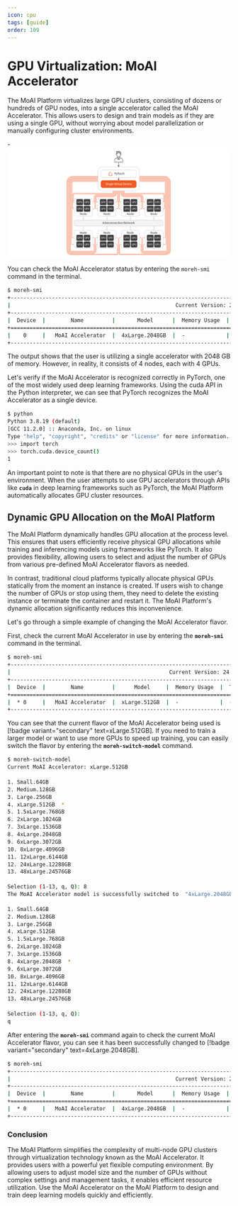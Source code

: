 ```yaml
---
icon: cpu
tags: [guide]
order: 109
---
```


# GPU Virtualization: MoAI Accelerator

The MoAI Platform virtualizes large GPU clusters, consisting of dozens or hundreds of GPU nodes, into a single accelerator called the MoAI Accelerator. This allows users to design and train models as if they are using a single GPU, without worrying about model parallelization or manually configuring cluster environments.

-![](/overview/img_ov/v_3.png)

You can check the MoAI Accelerator status by entering the `moreh-smi` command in the terminal.

```bash
$ moreh-smi
+-----------------------------------------------------------------------------------------------------+
|                                                    Current Version: 24.5.0  Latest Version: 24.5.0  |
+-----------------------------------------------------------------------------------------------------+
|  Device  |        Name         |       Model      |  Memory Usage  |  Total Memory  |  Utilization  |
+=====================================================================================================+
|    0     |   MoAI Accelerator  |  4xLarge.2048GB  |  -             |  -             |  -            |
+-----------------------------------------------------------------------------------------------------
```

The output shows that the user is utilizing a single accelerator with 2048 GB of memory. However, in reality, it consists of 4 nodes, each with 4 GPUs.

Let's verify if the MoAI Accelerator is recognized correctly in PyTorch, one of the most widely used deep learning frameworks. Using the cuda API in the Python interpreter, we can see that PyTorch recognizes the MoAI Accelerator as a single device.

```bash
$ python
Python 3.8.19 (default) 
[GCC 11.2.0] :: Anaconda, Inc. on linux
Type "help", "copyright", "credits" or "license" for more information.
>>> import torch
>>> torch.cuda.device_count()
1
```

An important point to note is that there are no physical GPUs in the user's environment. When the user attempts to use GPU accelerators through APIs like **`cuda`** in deep learning frameworks such as PyTorch, the MoAI Platform automatically allocates GPU cluster resources.

## Dynamic GPU Allocation on the MoAI Platform

The MoAI Platform dynamically handles GPU allocation at the process level. This ensures that users efficiently receive physical GPU allocations while training and inferencing models using frameworks like PyTorch. It also provides flexibility, allowing users to select and adjust the number of GPUs from various pre-defined MoAI Accelerator flavors as needed.

In contrast, traditional cloud platforms typically allocate physical GPUs statically from the moment an instance is created. If users wish to change the number of GPUs or stop using them, they need to delete the existing instance or terminate the container and restart it. The MoAI Platform's dynamic allocation significantly reduces this inconvenience.

Let's go through a simple example of changing the MoAI Accelerator flavor.

First, check the current MoAI Accelerator in use by entering the **`moreh-smi`** command in the terminal.


```bash
$ moreh-smi
+---------------------------------------------------------------------------------------------------+
|                                                  Current Version: 24.5.0  Latest Version: 24.5.0  |
+---------------------------------------------------------------------------------------------------+
|  Device  |        Name         |      Model     |  Memory Usage  |  Total Memory  |  Utilization  |
+===================================================================================================+
|  * 0     |   MoAI Accelerator  |  xLarge.512GB  |  -             |  -             |  -            |
+---------------------------------------------------------------------------------------------------+
```

You can see that the current flavor of the MoAI Accelerator being used is [!badge variant="secondary" text=xLarge.512GB]. If you need to train a larger model or want to use more GPUs to speed up training, you can easily switch the flavor by entering the **`moreh-switch-model`** command.

```bash
$ moreh-switch-model
Current MoAI Accelerator: xLarge.512GB

1. Small.64GB
2. Medium.128GB
3. Large.256GB
4. xLarge.512GB  *
5. 1.5xLarge.768GB
6. 2xLarge.1024GB
7. 3xLarge.1536GB
8. 4xLarge.2048GB
9. 6xLarge.3072GB
10. 8xLarge.4096GB
11. 12xLarge.6144GB
12. 24xLarge.12288GB
13. 48xLarge.24576GB

Selection (1-13, q, Q): 8
The MoAI Accelerator model is successfully switched to  "4xLarge.2048GB".

1. Small.64GB
2. Medium.128GB
3. Large.256GB
4. xLarge.512GB
5. 1.5xLarge.768GB
6. 2xLarge.1024GB
7. 3xLarge.1536GB
8. 4xLarge.2048GB  *
9. 6xLarge.3072GB
10. 8xLarge.4096GB
11. 12xLarge.6144GB
12. 24xLarge.12288GB
13. 48xLarge.24576GB

Selection (1-13, q, Q):
q
```

After entering the **`moreh-smi`** command again to check the current MoAI Accelerator flavor, you can see it has been successfully changed to [!badge variant="secondary" text=4xLarge.2048GB].


```bash
$ moreh-smi
+-----------------------------------------------------------------------------------------------------+
|                                                    Current Version: 24.5.0  Latest Version: 24.5.0  |
+-----------------------------------------------------------------------------------------------------+
|  Device  |        Name         |       Model      |  Memory Usage  |  Total Memory  |  Utilization  |
+=====================================================================================================+
|  * 0     |   MoAI Accelerator  |  4xLarge.2048GB  |  -             |  -             |  -            |
+-----------------------------------------------------------------------------------------------------+
```


### Conclusion

The MoAI Platform simplifies the complexity of multi-node GPU clusters through virtualization technology known as the MoAI Accelerator. It provides users with a powerful yet flexible computing environment. By allowing users to adjust model size and the number of GPUs without complex settings and management tasks, it enables efficient resource utilization. Use the MoAI Accelerator on the MoAI Platform to design and train deep learning models quickly and efficiently.


